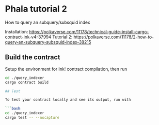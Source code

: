 # Phala tutorial 2
How to query an subquery/subsquid index

Installation: https://polkaverse.com/11178/technical-guide-install-cargo-contract-ink-v4-37994
Tutorial 2: https://polkaverse.com/11178/2-how-to-query-an-subquery-subsquid-index-38215

## Build the contract

Setup the environment for Ink! contract compilation, then run

```bash
cd ./query_indexer
cargo contract build

## Test

To test your contract locally and see its output, run with

```bash
cd ./query_indexer
cargo test -- --nocapture
```
